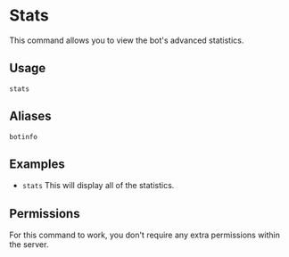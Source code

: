 # Stats 
This command allows you to view the bot's advanced statistics.
## Usage
`stats`

## Aliases
`botinfo`

## Examples
- `stats` This will display all of the statistics.  

## Permissions
For this command to work, you don't require any extra permissions within the server.